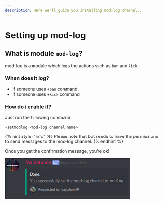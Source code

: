 ```yaml
---
description: Here we'll guide you installing mod-log channel..
---
```


# Setting up mod-log

## What is module **`mod-log`**?

mod-log is a module which logs the actions such as `ban` and `kick`.

### When does it log?

* If someone uses `+ban` command.
* If someone uses `+kick` command

### How do i enable it?

Just run the following command:

```text
+setmodlog <mod-log channel name>
```

{% hint style="info" %}
 Please note that bot needs to have the permissions to send messages to the mod-log channel.
{% endhint %}

Once you get the confirmation message, you're ok!

![](.gitbook/assets/screenshot_20181103_185655.png)



